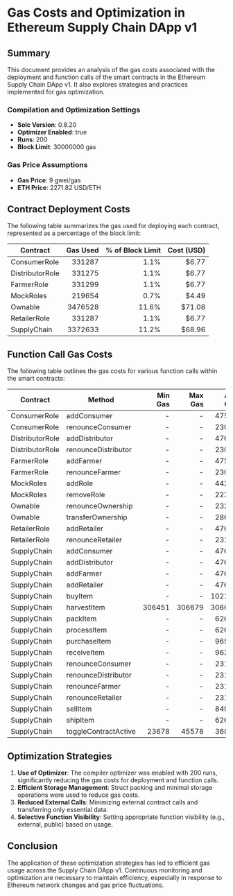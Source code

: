 # Gas Costs and Optimization in Ethereum Supply Chain DApp v1

## Summary
This document provides an analysis of the gas costs associated with the deployment and function calls of the smart contracts in the Ethereum Supply Chain DApp v1. It also explores strategies and practices implemented for gas optimization.

### Compilation and Optimization Settings
- **Solc Version**: 0.8.20
- **Optimizer Enabled**: true
- **Runs**: 200
- **Block Limit**: 30000000 gas

### Gas Price Assumptions
- **Gas Price**: 9 gwei/gas
- **ETH Price**: 2271.82 USD/ETH

## Contract Deployment Costs
The following table summarizes the gas used for deploying each contract, represented as a percentage of the block limit:

| Contract         | Gas Used | % of Block Limit | Cost (USD) |
|------------------|---------:|-----------------:|-----------:|
| ConsumerRole     |  331287  |             1.1% |      $6.77 |
| DistributorRole  |  331275  |             1.1% |      $6.77 |
| FarmerRole       |  331299  |             1.1% |      $6.77 |
| MockRoles        |  219654  |             0.7% |      $4.49 |
| Ownable          | 3476528  |            11.6% |     $71.08 |
| RetailerRole     |  331287  |             1.1% |      $6.77 |
| SupplyChain      | 3372633  |            11.2% |     $68.96 |

## Function Call Gas Costs
The following table outlines the gas costs for various function calls within the smart contracts:

| Contract         | Method                | Min Gas | Max Gas | Avg Gas | # Calls | USD (Avg) |
|------------------|-----------------------|--------:|--------:|--------:|--------:|----------:|
| ConsumerRole     | addConsumer           |     -   |     -   |   47583 |      5  |     $0.97 |
| ConsumerRole     | renounceConsumer      |     -   |     -   |   23062 |      3  |     $0.47 |
| DistributorRole  | addDistributor        |     -   |     -   |   47605 |      5  |     $0.97 |
| DistributorRole  | renounceDistributor   |     -   |     -   |   23040 |      3  |     $0.47 |
| FarmerRole       | addFarmer             |     -   |     -   |   47583 |      5  |     $0.97 |
| FarmerRole       | renounceFarmer        |     -   |     -   |   23062 |      3  |     $0.47 |
| MockRoles        | addRole               |     -   |     -   |   44247 |      2  |     $0.90 |
| MockRoles        | removeRole            |     -   |     -   |   22360 |      1  |     $0.46 |
| Ownable          | renounceOwnership     |     -   |     -   |   23296 |      1  |     $0.48 |
| Ownable          | transferOwnership     |     -   |     -   |   28685 |      1  |     $0.59 |
| RetailerRole     | addRetailer           |     -   |     -   |   47627 |      5  |     $0.97 |
| RetailerRole     | renounceRetailer      |     -   |     -   |   23106 |      3  |     $0.47 |
| SupplyChain      | addConsumer           |     -   |     -   |   47674 |     80  |     $0.97 |
| SupplyChain      | addDistributor        |     -   |     -   |   47682 |     82  |     $0.97 |
| SupplyChain      | addFarmer             |     -   |     -   |   47651 |     85  |     $0.97 |
| SupplyChain      | addRetailer           |     -   |     -   |   47650 |     78  |     $0.97 |
| SupplyChain      | buyItem               |     -   |     -   |  102176 |     18  |     $2.09 |
| SupplyChain      | harvestItem           | 306451  | 306679  | 306647  |    109  |     $6.27 |
| SupplyChain      | packItem              |     -   |     -   |   62642 |     31  |     $1.28 |
| SupplyChain      | processItem           |     -   |     -   |   62600 |     37  |     $1.28 |
| SupplyChain      | purchaseItem          |     -   |     -   |   96504 |      2  |     $1.97 |
| SupplyChain      | receiveItem           |     -   |     -   |   96280 |      4  |     $1.97 |
| SupplyChain      | renounceConsumer      |     -   |     -   |   23174 |      1  |     $0.47 |
| SupplyChain      | renounceDistributor   |     -   |     -   |   23107 |      1  |     $0.47 |
| SupplyChain      | renounceFarmer        |     -   |     -   |   23130 |      1  |     $0.47 |
| SupplyChain      | renounceRetailer      |     -   |     -   |   23128 |      1  |     $0.47 |
| SupplyChain      | sellItem              |     -   |     -   |   84990 |     26  |     $1.74 |
| SupplyChain      | shipItem              |     -   |     -   |   62670 |     12  |     $1.28 |
| SupplyChain      | toggleContractActive  |   23678 |   45578 |   36818 |      5  |     $0.75 |

## Optimization Strategies
1. **Use of Optimizer**: The compiler optimizer was enabled with 200 runs, significantly reducing the gas costs for deployment and function calls.
2. **Efficient Storage Management**: Struct packing and minimal storage operations were used to reduce gas costs.
3. **Reduced External Calls**: Minimizing external contract calls and transferring only essential data.
4. **Selective Function Visibility**: Setting appropriate function visibility (e.g., external, public) based on usage.

## Conclusion
The application of these optimization strategies has led to efficient gas usage across the Supply Chain DApp v1. Continuous monitoring and optimization are necessary to maintain efficiency, especially in response to Ethereum network changes and gas price fluctuations.
